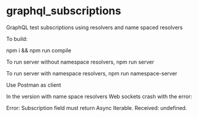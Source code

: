 # graphql_subscriptions
GraphQL test subscriptions using resolvers and name spaced resolvers

To build:

npm i && npm run compile

To run server without namespace resolvers, npm run server

To run server with namespace resolvers, npm run namespace-server

Use Postman as client

In the version with name space resolvers Web sockets crash with the error:

Error: Subscription field must return Async Iterable. Received: undefined.



 



